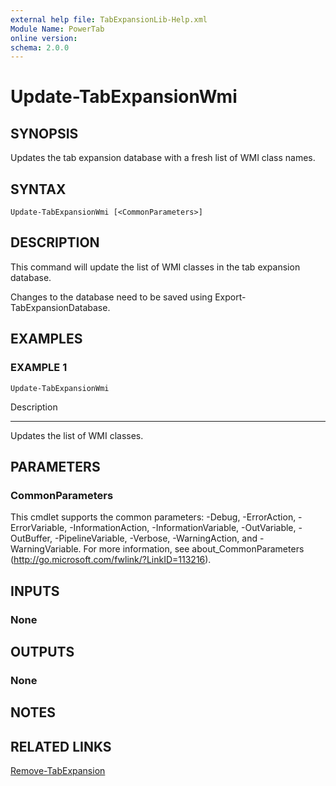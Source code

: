 ```yaml
---
external help file: TabExpansionLib-Help.xml
Module Name: PowerTab
online version:
schema: 2.0.0
---
```


# Update-TabExpansionWmi

## SYNOPSIS
Updates the tab expansion database with a fresh list of WMI class names.

## SYNTAX

```
Update-TabExpansionWmi [<CommonParameters>]
```

## DESCRIPTION
This command will update the list of WMI classes in the tab expansion database.

Changes to the database need to be saved using Export-TabExpansionDatabase.

## EXAMPLES

### EXAMPLE 1
```
Update-TabExpansionWmi
```

Description

-----------

Updates the list of WMI classes.

## PARAMETERS

### CommonParameters
This cmdlet supports the common parameters: -Debug, -ErrorAction, -ErrorVariable, -InformationAction, -InformationVariable, -OutVariable, -OutBuffer, -PipelineVariable, -Verbose, -WarningAction, and -WarningVariable.
For more information, see about_CommonParameters (http://go.microsoft.com/fwlink/?LinkID=113216).

## INPUTS

### None

## OUTPUTS

### None

## NOTES

## RELATED LINKS

[Remove-TabExpansion]()

